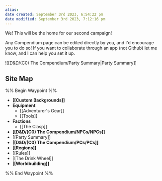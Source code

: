 ```yaml
---
alias: 
date created: September 3rd 2023, 6:54:22 pm
date modified: September 3rd 2023, 7:12:16 pm
---
```


We! This will be the home for our second campaign!

Any Compendium page can be edited directly by you, and I'd encourage you to do so! If you want to collaborate through an app (not Github) let me know, and I can help you set it up.

![[D&D/(C0) The Compendium/Party Summary|Party Summary]]

## Site Map
%% Begin Waypoint %%
- **[[Custom Backgrounds]]**
- **Equipment**
	- [[Adventurer's Gear]]
	- [[Tools]]
- **Factions**
	- [[The Clasp]]
- **[[D&D/(C0) The Compendium/NPCs/NPCs]]**
- [[Party Summary]]
- **[[D&D/(C0) The Compendium/PCs/PCs]]**
- **[[Regions]]**
- [[Rules]]
- [[The Drink Wheel]]
- **[[Worldbuilding]]**

%% End Waypoint %%
